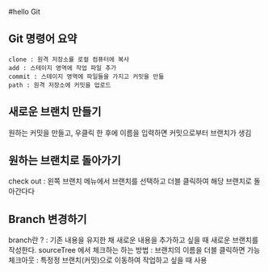 #hello Git

## Git 명령어 요약

    clone : 원격 저장소를 로컬 컴퓨터에 복사
    add : 스테이지 영역에 작업 파일 추가
    commit : 스테이지 영역에 파일들을 가지고 커밋을 만듦
    path : 원격 저장소에 커밋을 업로드


##  새로운 브랜치 만들기
원하는 커밋을 만들고, 우클릭 한 후에 이름을 입력하면 커밋으로부터 브랜치가 생김

## 원하는 브랜치로 돌아가기
check out : 왼쪽 브랜치 메뉴에서 브랜치를 선택하고 더블 클릭하여 해당 브랜치로 돌아간다다

##  Branch 변경하기
branch란 ? : 기존 내용을 유지한 채 새로운 내용을 추가하고 싶을 때 새로운 브랜치를 작성한다.
sourceTree 에서 체크하는 하는 방법 : 브랜치의 이름을 더블 클릭하면 가능
체크아웃 : 특정정 브랜치(커밋)으로 이동하여 작업하고 싶을 때 사용

